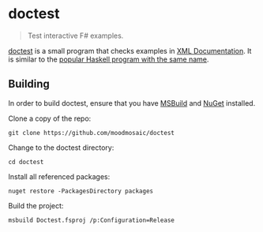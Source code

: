 doctest
========

> Test interactive F# examples.

[doctest][doctest] is a small program that checks examples in [XML Documentation][xml-doc].
It is similar to the [popular Haskell program with the same name][haskell].

## Building

In order to build doctest, ensure that you have [MSBuild][msbuild] and [NuGet][nugetdl] installed.

Clone a copy of the repo:

```
git clone https://github.com/moodmosaic/doctest
```

Change to the doctest directory:

```
cd doctest
```

Install all referenced packages:

```
nuget restore -PackagesDirectory packages
```

Build the project:

```
msbuild Doctest.fsproj /p:Configuration=Release
```

 [doctest]: https://github.com/moodmosaic/doctest
 [xml-doc]: https://docs.microsoft.com/en-us/dotnet/articles/fsharp/language-reference/xml-documentation
 [haskell]: http://hackage.haskell.org/package/doctest
 [msbuild]: https://github.com/Microsoft/msbuild
 [nugetdl]: https://dist.nuget.org/index.html